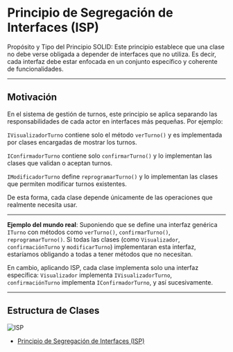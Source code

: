 # Principio de Segregación de Interfaces (ISP)
Propósito y Tipo del Principio SOLID: Este principio establece que una clase no debe verse obligada a depender de interfaces que no utiliza. Es decir, cada interfaz debe estar enfocada en un conjunto específico y coherente de funcionalidades.

---

## Motivación

En el sistema de gestión de turnos, este principio se aplica separando las responsabilidades de cada actor en interfaces más pequeñas. Por ejemplo:

`IVisualizadorTurno` contiene solo el método `verTurno()` y es implementada por clases encargadas de mostrar los turnos.

`IConfirmadorTurno` contiene solo `confirmarTurno()` y lo implementan las clases que validan o aceptan turnos.

`IModificadorTurno` define `reprogramarTurno()` y lo implementan las clases que permiten modificar turnos existentes.

De esta forma, cada clase depende únicamente de las operaciones que realmente necesita usar.

---

**Ejemplo del mundo real**: Suponiendo que se define una interfaz genérica `ITurno` con métodos como `verTurno()`, `confirmarTurno()`, `reprogramarTurno()`. Si todas las clases (como `Visualizador`, `confirmaciónTurno` y `modificarTurno`) implementaran esta interfaz, estaríamos obligando a todas a tener métodos que no necesitan.

En cambio, aplicando ISP, cada clase implementa solo una interfaz específica: `Visualizador` implementa `IVisualizadorTurno`, `confirmaciónTurno` implementa `IConfirmadorTurno`, y así sucesivamente.

---

## Estructura de Clases
![ISP](https://github.com/user-attachments/assets/4c11395f-a980-4fc7-b6f8-d901f12455b2)
* [Principio de Segregación de Interfaces (ISP)](https://drive.google.com/file/d/1D5oqWt79zy58_5Cqk_vpknMjslCsZ72K/view?usp=sharing)
